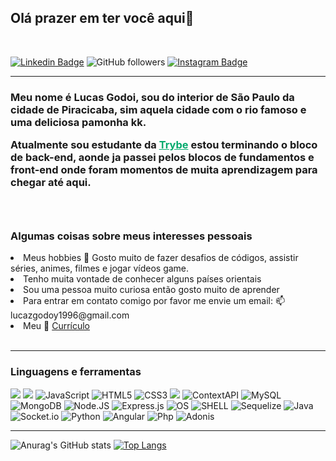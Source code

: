 <h2> Olá prazer em ter você aqui👋</h2>
</br>

[![Linkedin Badge](https://img.shields.io/badge/-Linkedin-blue?style=flat-square&logo=Linkedin&logoColor=white&link=https://www.linkedin.com/in/gabrielmirandab/)](https://www.linkedin.com/in/lucas-godoi96/) ![GitHub followers](https://img.shields.io/github/followers/lucasdev-96?style=social) [![Instagram Badge](https://img.shields.io/badge/-Instagram-FF3333?style=flat-square&logo=Instagram&logoColor=white&link=https://www.instagram.com/lucazgodoy/)](https://www.instagram.com/lucazgodoy/)

---

<h3>Meu nome é Lucas Godoi, sou do interior de São Paulo da cidade de Piracicaba, sim aquela cidade com o rio famoso e uma deliciosa pamonha kk.
  
Atualmente sou estudante da <a href="https://www.betrybe.com/" target="_blank" rel="nofollow" style="color:#04AA6D">Trybe</a> estou terminando o bloco de back-end, 
 aonde ja passei pelos blocos de fundamentos e front-end onde foram momentos de muita aprendizagem para chegar até aqui.<h3>
</br>
<h3>Algumas coisas sobre meus interesses pessoais</h5>
<li> Meus hobbies 🤩 Gosto muito de fazer desafios de códigos, assistir séries, animes, filmes e jogar vídeos game.</li>
<li>Tenho muita vontade de conhecer alguns países orientais</li>
<li>Sou uma pessoa muito curiosa então gosto muito de aprender</li>
<li>Para entrar em contato comigo por favor me envie um email: 📫 lucazgodoy1996@gmail.com</li>
  <li>Meu 🎫 <a href="https://gitconnected.com/lucasdev-96/resume" rel="nofollow">Currículo</a></li>
</br>

---

<h3>Linguagens e ferramentas</h3>

<img src="https://img.shields.io/badge/React-20232A?style=for-the-badge&logo=react&logoColor=61DAFB"> <img src="https://img.shields.io/badge/Redux-593D88?style=for-the-badge&logo=redux&logoColor=white" /> ![JavaScript](https://img.shields.io/badge/JavaScript-323330?style=for-the-badge&logo=javascript&logoColor=F7DF1E) ![HTML5](https://img.shields.io/badge/HTML-239120?style=for-the-badge&logo=html5&logoColor=white) ![CSS3](https://img.shields.io/badge/CSS3-1572B6?style=for-the-badge&logo=css3&logoColor=white) <img src="https://img.shields.io/badge/Jest-C21325?style=for-the-badge&logo=jest&logoColor=white"> ![ContextAPI](https://img.shields.io/badge/ContextAPI-0000FF?style=for-the-badge&logo=React&logoColor=white) ![MySQL](https://img.shields.io/badge/Mysql-1572B6?style=for-the-badge&logo=Mysql&logoColor=white) ![MongoDB](https://img.shields.io/badge/MongoDB-239120?style=for-the-badge&logo=MongoDB&logoColor=white) ![Node.JS](https://img.shields.io/badge/Node.JS-2E8B57?style=for-the-badge&logo=Node.JS&logoColor=white) ![Express.js](https://img.shields.io/badge/Express-323330?logo=javascript&style=for-the-badge&logoColor=F7DF1E) ![OS](https://img.shields.io/badge/Ubuntu-E95420?style=for-the-badge&logo=ubuntu&logoColor=white) ![SHELL](https://img.shields.io/badge/Shell_Script-121011?style=for-the-badge&logo=gnu-bash&logoColor=white) ![Sequelize](https://img.shields.io/badge/Sequelize-white?style=for-the-badge&logo=Sequelize&logoColor=blue) ![Java](https://img.shields.io/badge/Java-black?style=for-the-badge&logo=java&logoColor=white)![Socket.io](https://img.shields.io/badge/Socket.io-black?style=for-the-badge&logo=Socket.io&logoColor=white) ![Python](https://img.shields.io/badge/Python-white?style=for-the-badge&logo=Python&logoColor=blue) ![Angular](https://img.shields.io/badge/Angular-white?style=for-the-badge&logo=Angular&logoColor=red) ![Php](https://img.shields.io/badge/Php-white?style=for-the-badge&logo=Php&logoColor=black) ![Adonis](https://img.shields.io/badge/Adonis-white?style=for-the-badge&logo=Adonisjs&logoColor=black)

----

![Anurag's GitHub stats](https://github-readme-stats.vercel.app/api?username=lucasdev-96&show_icons=true&theme=dark)
[![Top Langs](https://github-readme-stats.vercel.app/api/top-langs/?username=lucasdev-96)](https://github.com/lucasdev-96/github-readme-stats)

